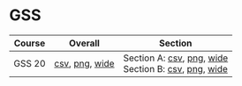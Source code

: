 # GSS

| Course | Overall | Section |
| ------ | ------- | ------- |
| GSS 20 | [csv](https://github.com/UCSD-Historical-Enrollment-Data/2025Fall/blob/main/overall/GSS%2020.csv), [png](https://raw.githubusercontent.com/UCSD-Historical-Enrollment-Data/2025Fall/main/plot_overall/GSS%2020.png), [wide](https://raw.githubusercontent.com/UCSD-Historical-Enrollment-Data/2025Fall/main/plot_overall_wide/GSS%2020.png) | Section A: [csv](https://github.com/UCSD-Historical-Enrollment-Data/2025Fall/blob/main/section/GSS%2020_A.csv), [png](https://raw.githubusercontent.com/UCSD-Historical-Enrollment-Data/2025Fall/main/plot_section/GSS%2020_A.png), [wide](https://raw.githubusercontent.com/UCSD-Historical-Enrollment-Data/2025Fall/main/plot_section_wide/GSS%2020_A.png)<br>Section B: [csv](https://github.com/UCSD-Historical-Enrollment-Data/2025Fall/blob/main/section/GSS%2020_B.csv), [png](https://raw.githubusercontent.com/UCSD-Historical-Enrollment-Data/2025Fall/main/plot_section/GSS%2020_B.png), [wide](https://raw.githubusercontent.com/UCSD-Historical-Enrollment-Data/2025Fall/main/plot_section_wide/GSS%2020_B.png) |
